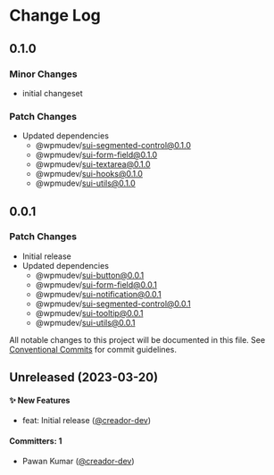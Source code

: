 # Change Log

## 0.1.0

### Minor Changes

- initial changeset

### Patch Changes

- Updated dependencies
  - @wpmudev/sui-segmented-control@0.1.0
  - @wpmudev/sui-form-field@0.1.0
  - @wpmudev/sui-textarea@0.1.0
  - @wpmudev/sui-hooks@0.1.0
  - @wpmudev/sui-utils@0.1.0

## 0.0.1

### Patch Changes

- Initial release
- Updated dependencies
  - @wpmudev/sui-button@0.0.1
  - @wpmudev/sui-form-field@0.0.1
  - @wpmudev/sui-notification@0.0.1
  - @wpmudev/sui-segmented-control@0.0.1
  - @wpmudev/sui-tooltip@0.0.1
  - @wpmudev/sui-utils@0.0.1

All notable changes to this project will be documented in this file. See
[Conventional Commits](https://conventionalcommits.org/) for commit guidelines.

## Unreleased (2023-03-20)

#### ✨ New Features

- feat: Initial release ([@creador-dev](https://github.com/creador-dev))

#### Committers: 1

- Pawan Kumar ([@creador-dev](https://github.com/creador-dev))

